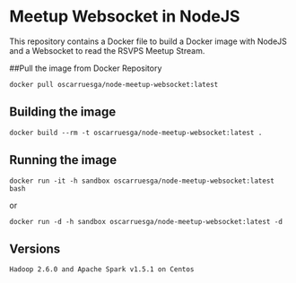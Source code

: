 Meetup Websocket in NodeJS
==========================

This repository contains a Docker file to build a Docker image with NodeJS and a Websocket to read the RSVPS Meetup Stream.


##Pull the image from Docker Repository
```
docker pull oscarruesga/node-meetup-websocket:latest
```

## Building the image
```
docker build --rm -t oscarruesga/node-meetup-websocket:latest .
```

## Running the image

```
docker run -it -h sandbox oscarruesga/node-meetup-websocket:latest bash
```
or
```
docker run -d -h sandbox oscarruesga/node-meetup-websocket:latest -d
```

## Versions
```
Hadoop 2.6.0 and Apache Spark v1.5.1 on Centos 
```

